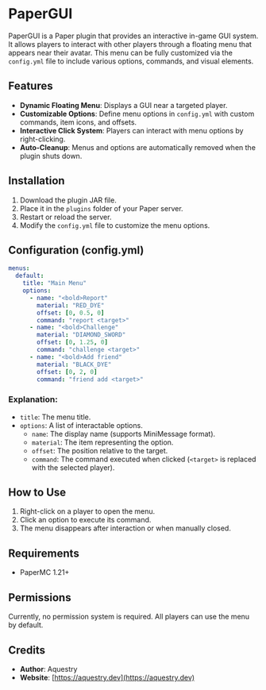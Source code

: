 # PaperGUI

PaperGUI is a Paper plugin that provides an interactive in-game GUI system. It allows players to interact with other players through a floating menu that appears near their avatar. This menu can be fully customized via the `config.yml` file to include various options, commands, and visual elements.

## Features
- **Dynamic Floating Menu**: Displays a GUI near a targeted player.
- **Customizable Options**: Define menu options in `config.yml` with custom commands, item icons, and offsets.
- **Interactive Click System**: Players can interact with menu options by right-clicking.
- **Auto-Cleanup**: Menus and options are automatically removed when the plugin shuts down.

## Installation
1. Download the plugin JAR file.
2. Place it in the `plugins` folder of your Paper server.
3. Restart or reload the server.
4. Modify the `config.yml` file to customize the menu options.

## Configuration (config.yml)
```yaml
menus:
  default:
    title: "Main Menu"
    options:
      - name: "<bold>Report"
        material: "RED_DYE"
        offset: [0, 0.5, 0]
        command: "report <target>"
      - name: "<bold>Challenge"
        material: "DIAMOND_SWORD"
        offset: [0, 1.25, 0]
        command: "challenge <target>"
      - name: "<bold>Add friend"
        material: "BLACK_DYE"
        offset: [0, 2, 0]
        command: "friend add <target>"
```

### Explanation:
- `title`: The menu title.
- `options`: A list of interactable options.
    - `name`: The display name (supports MiniMessage format).
    - `material`: The item representing the option.
    - `offset`: The position relative to the target.
    - `command`: The command executed when clicked (`<target>` is replaced with the selected player).

## How to Use
1. Right-click on a player to open the menu.
2. Click an option to execute its command.
3. The menu disappears after interaction or when manually closed.

## Requirements
- PaperMC 1.21+

## Permissions
Currently, no permission system is required. All players can use the menu by default.

## Credits
- **Author**: Aquestry
- **Website**: [https://aquestry.dev](https://aquestry.dev)